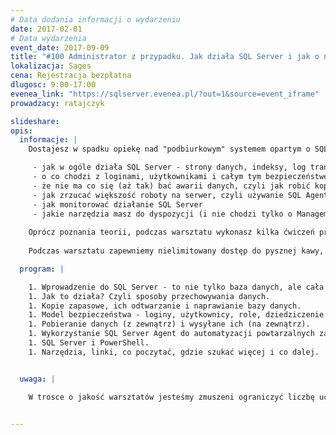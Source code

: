 ```yaml
---
# Data dodania informacji o wydarzeniu
date: 2017-02-01
# Data wydarzenia
event_date: 2017-09-09
title: "#100 Administrator z przypadku. Jak działa SQL Server i jak o niego dbać"
lokalizacja: Sages
cena: Rejestracja bezpłatna
dlugosc: 9:00-17:00
evenea_link: "https://sqlserver.evenea.pl/?out=1&source=event_iframe"
prowadzacy: ratajczyk

slideshare:
opis:
  informacje: |
    Dostajesz w spadku opiekę nad "podbiurkowym" systemem opartym o SQL Server po poprzednim pracowniku, ale nie za bardzo wiesz, jak ta baza danych działa? Zaczynasz pracę z SQL Server jako Junior DBA, albo chcesz uporządkować swoją wiedzę o podstawach? W takim razie zapraszamy Cię na jednodniowy warsztat, w którym pokażemy Ci między innymi:

     - jak w ogóle działa SQL Server - strony danych, indeksy, log transakcyjny
     - o co chodzi z loginami, użytkownikami i całym tym bezpieczeństwem
     - że nie ma co się (aż tak) bać awarii danych, czyli jak robić kopie zapasowe, testować je i odtwarzać
     - jak zrzucać większość roboty na serwer, czyli używanie SQL Agenta
     - jak monitorować działanie SQL Server
     - jakie narzędzia masz do dyspozycji (i nie chodzi tylko o Management Studio)
 
    Oprócz poznania teorii, podczas warsztatu wykonasz kilka ćwiczeń praktycznych - część takich, których być może boisz się zrobić w czasie pracy, żeby niczego nie zepsuć. 
    
    Podczas warsztatu zapewniemy nielimitowany dostęp do pysznej kawy, a także pizzę w porze obiadowej.

  program: |

    1. Wprowadzenie do SQL Server - to nie tylko baza danych, ale cała platforma.
    1. Jak to działa? Czyli sposoby przechowywania danych.
    1. Kopie zapasowe, ich odtwarzanie i naprawianie bazy danych.
    1. Model bezpieczeństwa - loginy, użytkownicy, role, dziedziczenie uprawnień.
    1. Pobieranie danych (z zewnątrz) i wysyłane ich (na zewnątrz).
    1. Wykorzystanie SQL Server Agent do automatyzacji powtarzalnych zadań.
    1. SQL Server i PowerShell.
    1. Narzędzia, linki, co poczytać, gdzie szukać więcej i co dalej.


  uwaga: |

    W trosce o jakość warsztatów jesteśmy zmuszeni ograniczyć liczbę uczestników. **Kwalifikacja odbywa się na podstawie odpowiedzi udzielonych w formularzu zgłoszeniowym oraz - w dalszym kroku - kolejności zgłoszeń.** Potwierdzenie udziału w warsztatach wraz z instrukcją przygotowania środowiska otrzymasz najpóźniej na 7 dni przed planowaną datą wydarzenia.
 

---
```

